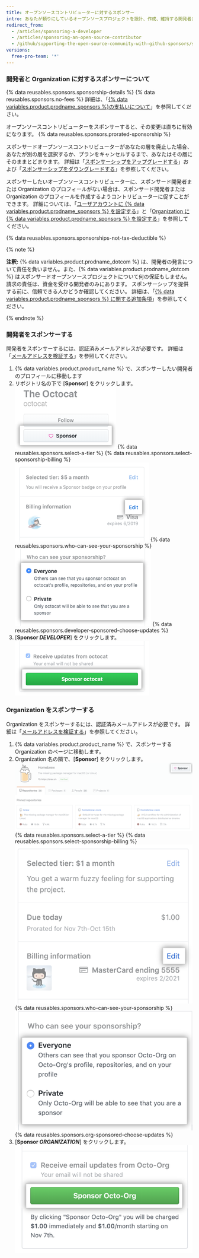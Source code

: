```yaml
---
title: オープンソースコントリビューターに対するスポンサー
intro: あなたが頼りにしているオープンソースプロジェクトを設計、作成、維持する開発者または Organization に対して、毎月定期的に支払いをすることができます。
redirect_from:
  - /articles/sponsoring-a-developer
  - /articles/sponsoring-an-open-source-contributor
  - /github/supporting-the-open-source-community-with-github-sponsors/sponsoring-a-developer
versions:
  free-pro-team: '*'
---
```


### 開発者と Organization に対するスポンサーについて

{% data reusables.sponsors.sponsorship-details %} {% data reusables.sponsors.no-fees %} 詳細は、「[{% data variables.product.prodname_sponsors %}の支払いについて](/articles/about-billing-for-github-sponsors)」を参照してください。

オープンソースコントリビューターをスポンサーすると、その変更は直ちに有効になります。 {% data reusables.sponsors.prorated-sponsorship %}

スポンサードオープンソースコントリビューターがあなたの層を廃止した場合、あなたが別の層を選択するか、プランをキャンセルするまで、あなたはその層にそのままとどまります。 詳細は「[スポンサーシップをアップグレードする](/articles/upgrading-a-sponsorship)」および「[スポンサーシップをダウングレードする](/articles/downgrading-a-sponsorship)」を参照してください。

スポンサーしたいオープンソースコントリビューターに、スポンサード開発者または Organization のプロフィールがない場合は、スポンサード開発者または Organization のプロフィールを作成するようコントリビューターに促すことができます。 詳細については、「[ユーザアカウントに {% data variables.product.prodname_sponsors %} を設定する](/github/supporting-the-open-source-community-with-github-sponsors/setting-up-github-sponsors-for-your-user-account)」と「[Organization に {% data variables.product.prodname_sponsors %} を設定する](/github/supporting-the-open-source-community-with-github-sponsors/setting-up-github-sponsors-for-your-organization)」を参照してください。

{% data reusables.sponsors.sponsorships-not-tax-deductible %}

{% note %}

**注釈:** {% data variables.product.prodname_dotcom %} は、開発者の発言について責任を負いません。また、{% data variables.product.prodname_dotcom %} はスポンサードオープンソースプロジェクトについて何の保証もしません。 請求の責任は、資金を受ける開発者のみにあります。 スポンサーシップを提供する前に、信頼できる人かどうか確認してください。 詳細は、「[{% data variables.product.prodname_sponsors %} に関する追加条項](/github/site-policy/github-sponsors-additional-terms)」を参照してください。

{% endnote %}

### 開発者をスポンサーする

開発者をスポンサーするには、認証済みメールアドレスが必要です。 詳細は「[メールアドレスを検証する](/github/getting-started-with-github/verifying-your-email-address)」を参照してください。

1. {% data variables.product.product_name %} で、スポンサーしたい開発者のプロフィールに移動します
2. リポジトリ名の下で [**Sponsor**] をクリックします。 ![[Sponsor] ボタン](/assets/images/help/profile/sponsor-button.png)
{% data reusables.sponsors.select-a-tier %}
{% data reusables.sponsors.select-sponsorship-billing %}
  ![[Edit payment] ボタン](/assets/images/help/sponsors/edit-sponsorship-payment-button.png)
{% data reusables.sponsors.who-can-see-your-sponsorship %}
  ![あなたのスポンサーシップを見ることができる人を選択するラジオボタン](/assets/images/help/sponsors/who-can-see-sponsorship.png)
{% data reusables.sponsors.developer-sponsored-choose-updates %}
7. [**Sponsor _DEVELOPER_**] をクリックします。 ![[Sponsor developer] ボタン](/assets/images/help/sponsors/sponsor-developer-button.png)

### Organization をスポンサーする

Organization をスポンサーするには、認証済みメールアドレスが必要です。 詳細は「[メールアドレスを検証する](/github/getting-started-with-github/verifying-your-email-address)」を参照してください。

1. {% data variables.product.product_name %} で、スポンサーする Organization のページに移動します。
2. Organization 名の隣で、[**Sponsor**] をクリックします。 ![[Sponsor] ボタン](/assets/images/help/sponsors/sponsor-org-button.png)
{% data reusables.sponsors.select-a-tier %}
{% data reusables.sponsors.select-sponsorship-billing %}
  ![[Edit payment] ボタン](/assets/images/help/sponsors/edit-org-sponsorship-payment-button.png)
{% data reusables.sponsors.who-can-see-your-sponsorship %}
  ![あなたのスポンサーシップを見ることができる人を選択するラジオボタン](/assets/images/help/sponsors/who-can-see-org-sponsorship.png)
{% data reusables.sponsors.org-sponsored-choose-updates %}
7. [**Sponsor _ORGANIZATION_**] をクリックします。 ![[Sponsor organization] ボタン](/assets/images/help/sponsors/sponsor-org-confirm-button.png)
